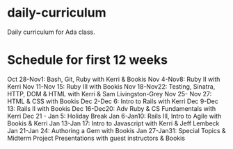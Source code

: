 daily-curriculum
================

Daily curriculum for Ada class.


Schedule for first 12 weeks 
============================

Oct 28-Nov1: Bash, Git, Ruby with Kerri & Bookis
Nov 4-Nov8: Ruby II with Kerri
Nov 11-Nov 15: Ruby III with Bookis 
Nov 18-Nov22: Testing, Sinatra, HTTP, DOM & HTML with Kerri & Sam Livingston-Grey
Nov 25- Nov 27: HTML & CSS with Bookis 
Dec 2-Dec 6: Intro to Rails with Kerri
Dec 9-Dec 13: Rails II with Bookis 
Dec 16-Dec20: Adv Ruby & CS Fundamentals with Kerri 
Dec 21 - Jan 5: Holiday Break 
Jan 6-Jan10: Rails III, Intro to Agile with Bookis & Kerri
Jan 13-Jan 17: Intro to Javascript with Kerri & Jeff Lembeck
Jan 21-Jan 24: Authoring a Gem with Bookis
Jan 27-Jan31: Special Topics & Midterm Project Presentations with guest instructors & Bookis
